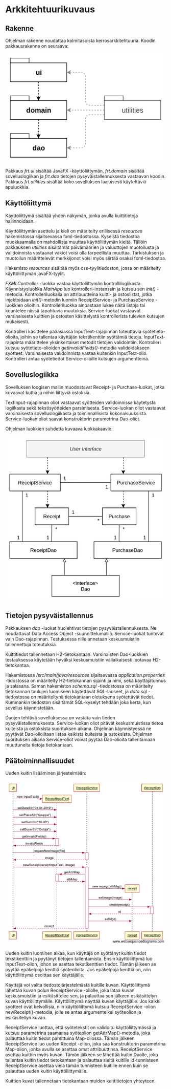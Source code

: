 # Arkkitehtuurikuvaus

## Rakenne

Ohjelman rakenne noudattaa kolmitasoista kerrosarkkitehtuuria. Koodin pakkausrakenne on seuraava:

![Diagram](./kuvat/kerrosrakenne.png)

Pakkaus _frt.ui_ sisältää JavaFX -käyttöliittymän, _frt.domain_ sisältää sovelluslogiikan ja _frt.dao_ tietojen pysyväistallennuksesta vastaavan koodin. Pakkaus _frt.utilities_ sisältää koko sovelluksen laajuisesti käytettäviä apuluokkia.   


## Käyttöliittymä

Käyttöliittymä sisältää yhden näkymän, jonka avulla kuittitietoja hallinnoidaan. 

Käyttöliittymän asettelu ja kieli on määritelty erillisessä _resources_ hakemistossa sijaitsevassa fxml-tiedostossa. Kyseistä tiedostoa muokkaamalla on mahdollista muuttaa käyttöliittymän kieltä. Tällöin pakkauksen _utilities_ sisältämät päivämäärien ja valuuttojen muotoilusta ja validoinnista vastaavat vakiot voisi olla tarpeellista muuttaa. Tarkistuksen ja muotoilun määrittelevät merkkijonot voisi myös siirtää osaksi fxml-tiedostoa.

Hakemisto _resources_ sisältää myös css-tyylitiedoston, jossa on määritelty käyttöliittymän javaFX-tyylit.

_FXMLController_ -luokka vastaa käyttöliittymän kontrollilogiikasta. Käynnistysluokka _MainApp_ luo kontrolleri-instanssin ja kutsuu sen _init()_ -metodia. Kontrolleriluokalla on attribuutteina kuitti- ja ostoslistat, jotka injektoidaan _init()_-metodin luomiin ReceiptService- ja PurchaseService -luokkien olioihin. Kontrolleriluokka ainoastaan lukee näitä listoja tai kuuntelee niissä tapahtuvia muutoksia. Service-luokat vastaavat varsinaisesta kuittien ja ostosten käsittelystä kontrollerista tulevien kutsujen mukaisesti. 

Kontrolleri käsittelee pääasiassa InputText-rajapinnan toteuttavia syötetieto-olioita, joihin se tallentaa käyttäjän tekstikenttiin syöttämiä tietoja. InputText-rajapinta määrittelee yksinkertaiset metodit tietojen validointiin. Kontrolleri kutsuu syötetieto-olioiden _getInvalidFields()_-metodia validoidakseen syötteet. Varsinaisesta validoinnista vastaa kuitenkin InputText-olio. Kontrolleri antaa syötetiedot Service-olioille kutsujen argumentteina.


## Sovelluslogiikka

Sovelluksen loogisen mallin muodostavat Receipt- ja Purchase-luokat, jotka kuvaavat kuttia ja niihin liittyviä ostoksia.

TextInput-rajapinnan oliot vastaavat syötteiden validoinnissa käytetystä logiikasta sekä tekstisyötteiden parsimisesta. Service-luokan oliot vastaavat varsinaisesta sovelluslogiikasta ja toiminnallisista kokonaisuuksista. Service-luokan oliot saavat konstruktorin parametrina Dao-oliot.

Ohjelman luokkien suhdetta kuvaava luokkakaavio:

![Diagram](./kuvat/frt-class-diagram.png)


## Tietojen pysyväistallennus

Pakkauksen _dao_ -luokat huolehtivat tietojen pysyväistallennuksesta. Ne noudattavat Data Access Object -suunnittelumallia. Service-luokat tuntevat vain Dao-rajapinnan. Testuksessa nille annetaan keskusmuistiin tallennettuja toteutuksia.

Kuittitiedot tallennetaan H2-tietokantaan. Varsinaisten Dao-luokkien testauksessa käytetään hyväksi keskusmuistiin väliaikaisesti luotavaa H2-tietokantaa.

Hakemistossa _/src/main/java/resources_ sijaitsevassa _application.properties_ -tidostossa on määritelty H2-tietokannan sijainti ja nimi, sekä käyttäjätunnus ja salasana. Saman hakemiston _schema.sql_ -tiedostossa on määritelty tietokannan taulujen luomiseen käytettävät SQL-lauseet, ja _data.sql_ -tiedostossa on määriteltynä tietokantaan oletuksena syötettävät tiedot. Kummankin tiedoston sisältämät SQL-kyselyt tehdään joka kerta, kun sovellus käynnistetään.

Daojen tehtävä sovelluksessa on vastata vain tiedon pysyväistallennuksesta. Service-luokan oliot pitävät keskusmuistissa tietoa kuiteista ja ostoksista suorituksen aikana. Ohjelman käynnistyessä ne pyytävät Dao-olioiltaan listaa kaikista kuiteista ja ostoksista. Ohjelman suorituksen aikana Service-oliot voivat pyytää Dao-olioita tallentamaan muuttuneita tietoja tietokantaan.


## Päätoiminnallisuudet

Uuden kuitin lisääminen järjestelmään:

![Diagram](./kuvat/sekvenssi-uusi-kuitti.png)

Uuden kuitin luominen alkaa, kun käyttäjä on syöttänyt kuitin tiedot tekstikenttiin ja pyytänyt tietojen tallentamista. Ensin käyttöliittymä luo InputText-olion, johon se asettaa tekstikenttien tiedot. Tämän jälkeen se pyytää epäkelpoja kenttiä syöteoliolta. Jos epäkelpoja kenttiä on, niin käyttöliittymä osoittaa sen käyttäjälle.

Käyttäjä voi valita tiedostojärjestelmästä kuitille kuvan. Käyttöliittymä lähettää kuvan polun ReceiptService -oliolle, joka lataa kuvan keskusmuistiin ja esikäsittelee sen, ja palauttaa sen jälkeen esikäsittelyn kuvan käyttöliittymälle. Käyttöliittymä näyttää kuvan käyttäjälle. Jos kaikki syötteet ovat kelvollisia, niin käyttöliittymä kutsuu ReceiptService -olion newReceipt()-metodia, jolle se antaa argumenteiksi syöteolion ja esikäsitellyn kuvan.

ReceiptService luottaa, että syötetekstit on validoitu käyttöliittymässä ja kutsuu parametrina saamansa syöteolion getAttrMap()-metodia, joka palauttaa kuitin tiedot parsittuina Map-oliossa. Tämän jälkeen ReceiptService luo uuden Receipt -olion, joka saa konstruktorin parametrina Map-olion, jonka avulla se asettaa omat attribuuttinsa. ReceiptService asettaa kuittiin myös kuvan. Tämän jälkeen se lähettää kuitin Daolle, joka tallentaa kuitin tiedot tietokantaan ja palauttaa sieltä kuitille id-tunnisteen. ReceiptService asettaa vielä tämän tunnisteen kuitille ennen kuin se palauttaa uuden kuitin käyttöliittymälle.

Kuittien kuvat tallennetaan tietokantaan muiden kuittitietojen yhteyteen.


